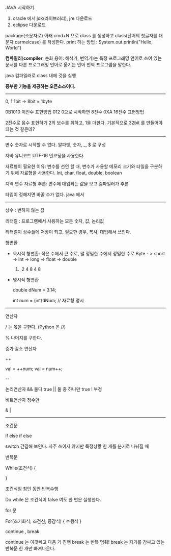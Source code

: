 JAVA 시작하기.

1. oracle 에서 jdk(라이브러리), jre 다운로드
2. eclipse 다운로드

package(소문자로) 아래 cmd+N 으로 class 를 생성하고 class(단어의 첫글자를 대문자 carmelcase) 를 작성한다.
print 하는 방법 : System.out.println("Hello, World")

**컴파일러**(**compiler**, 순화 용어: 해석기, 번역기)는 특정 프로그래밍 언어로 쓰여 있는 문서를 다른 프로그래밍 언어로 옮기는 언어 번역 프로그램을 말한다.

java 컴파일러로 class 내에 것을 실행

**풍부한 기능을 제공하는 오픈소스이다.**

---

0, 1 1bit -> 8bit = 1byte

0B1010 이진수 표현방법
012 0으로 시작하면 8진수
0XA 16진수 표현방법

2진수로 음수 표현하기
2의 보수를 취하고, 1을 더한다.
기본적으로 32bit 를 만들어야 되는 것 같은데?

---

변수 숫자로 시작할 수 없다. 알파벳, 숫자, _, $ 로 구성

자바 유니코드 UTF-16 인코딩을 사용한다.

자료형이 필요한 이유: 변수를 선언 할 때, 변수가 사용할 메모리 크기와 타일을 구분하기 위해 자료형을 사용한다.
Int, char, float, double, boolean

지역 변수 자료형 추론: 변수에 대입되는 값을 보고 컴파일러가 추론

타입이 정해지면 바꿀 수가 없다. java 에서

---

상수 : 변하지 않는 값

리터럴 : 프로그램에서 사용하는 모든 숫자, 값, 논리값

리터럴이 상수풀에 저장이 되고, 필요한 경우, 복사, 대입해서 쓰인다.

형변환

- 묵시적 형변환: 작은 수에서 큰 수로,  덜 정밀한 수에서 정밀한 수로
  Byte - > short -> int -> long => float -> double

  1. ​           2         4        8             4            8

- 명시적 형변환

  double dNum = 3.14;

  int num = (int)dNum; // 자료형 명시

---

연산자

/ 는 몫을 구한다. (Python 은 //)

% 나머지를 구한다.

증가 감소 연산자

++

val = ++num;
val = num++;

--

논리연산자
&& 둘다 true
|| 둘 중 하나만 true
! 부정

비트연산자 정수만

& |

---

조건문

if else if else

switch 간결해 보인다. 자주 쓰이지 않지만 특정상황 한 개를 분기로 나눠질 때

반복문

While(조건식) {

}

조건식임 참인 동안 반복수행

Do while 은 조건식이 false 여도 한 번은 실행한다.

for 문

For(초기화식; 조건신; 증감식) {
수행식
}



continue , break

continue 는 이것빼고 다음 거 진행
break 는 반복 멈춰!
break 는 자기를 감싸고 있는 반복문 한 개만 빠져나온다.